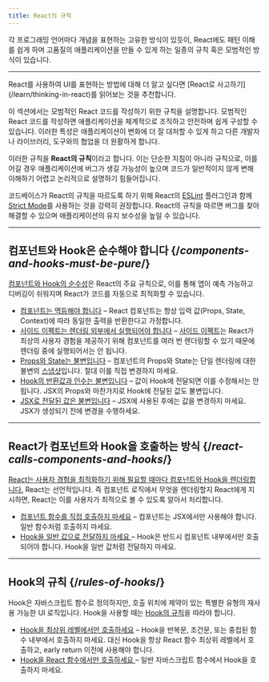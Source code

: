 ```yaml
---
title: React의 규칙
---
```


<Intro>
각 프로그래밍 언어마다 개념을 표현하는 고유한 방식이 있듯이, React에도 패턴 이해를 쉽게 하며 고품질의 애플리케이션을 만들 수 있게 하는 일종의 규칙 혹은 모범적인 방식이 있습니다.
</Intro>

<InlineToc />

---

<Note>
React를 사용하여 UI를 표현하는 방법에 대해 더 알고 싶다면 [React로 사고하기](/learn/thinking-in-react)를 읽어보는 것을 추천합니다.
</Note>

이 섹션에서는 모범적인 React 코드를 작성하기 위한 규칙을 설명합니다. 모범적인 React 코드를 작성하면 애플리케이션을 체계적으로 조직하고 안전하며 쉽게 구성할 수 있습니다. 이러한 특성은 애플리케이션이 변화에 더 잘 대처할 수 있게 하고 다른 개발자나 라이브러리, 도구와의 협업을 더 원활하게 합니다.

이러한 규칙을 **React의 규칙**이라고 합니다. 이는 단순한 지침이 아니라 규칙으로, 이를 어길 경우 애플리케이션에 버그가 생길 가능성이 높으며 코드가 일반적이지 않게 변해 이해하기 어렵고 논리적으로 설명하기 힘들어집니다.

코드베이스가 React의 규칙을 따르도록 하기 위해 React의 [ESLint](https://www.npmjs.com/package/eslint-plugin-react-hooks) 플러그인과 함께 [Strict Mode](/reference/react/StrictMode)를 사용하는 것을 강력히 권장합니다. React의 규칙을 따르면 버그를 찾아 해결할 수 있으며 애플리케이션의 유지 보수성을 높일 수 있습니다.

---

## 컴포넌트와 Hook은 순수해야 합니다 {/*components-and-hooks-must-be-pure*/}

[컴포넌트와 Hook의 순수성](/reference/rules/components-and-hooks-must-be-pure)은 React의 주요 규칙으로, 이를 통해 앱이 예측 가능하고 디버깅이 쉬워지며 React가 코드를 자동으로 최적화할 수 있습니다.

* [컴포넌트는 멱등해야 합니다](/reference/rules/components-and-hooks-must-be-pure#components-and-hooks-must-be-idempotent) – React 컴포넌트는 항상 입력 값(Props, State, Context)에 따라 동일한 출력을 반환한다고 가정합니다.
* [사이드 이펙트는 렌더링 외부에서 실행되어야 합니다](/reference/rules/components-and-hooks-must-be-pure#side-effects-must-run-outside-of-render) – [사이드 이펙트](/learn/keeping-components-pure#side-effects-unintended-consequences)는 React가 최상의 사용자 경험을 제공하기 위해 컴포넌트를 여러 번 렌더링할 수 있기 때문에 렌더링 중에 실행되어서는 안 됩니다.
* [Props와 State는 불변입니다](/reference/rules/components-and-hooks-must-be-pure#props-and-state-are-immutable) – 컴포넌트의 Props와 State는 단일 렌더링에 대한 불변의 [스냅샷](/learn/state-as-a-snapshot)입니다. 절대 이를 직접 변경하지 마세요.
* [Hook의 반환값과 인수는 불변입니다](/reference/rules/components-and-hooks-must-be-pure#return-values-and-arguments-to-hooks-are-immutable) – 값이 Hook에 전달되면 이를 수정해서는 안 됩니다. JSX의 Props와 마찬가지로 Hook에 전달된 값도 불변입니다.
* [JSX로 전달된 값은 불변입니다](/reference/rules/components-and-hooks-must-be-pure#values-are-immutable-after-being-passed-to-jsx) – JSX에 사용된 후에는 값을 변경하지 마세요. JSX가 생성되기 전에 변경을 수행하세요.

---

## React가 컴포넌트와 Hook을 호출하는 방식 {/*react-calls-components-and-hooks*/}

[React는 사용자 경험을 최적화하기 위해 필요할 때마다 컴포넌트와 Hook을 렌더링합니다.](/reference/rules/react-calls-components-and-hooks) React는 선언적입니다. 즉 컴포넌트 로직에서 무엇을 렌더링할지 React에게 지시하면, React는 이를 사용자가 최적으로 볼 수 있도록 알아서 처리합니다.

* [컴포넌트 함수를 직접 호출하지 마세요](/reference/rules/react-calls-components-and-hooks#never-call-component-functions-directly) – 컴포넌트는 JSX에서만 사용해야 합니다. 일반 함수처럼 호출하지 마세요.
* [Hook을 일반 값으로 전달하지 마세요 ](/reference/rules/react-calls-components-and-hooks#never-pass-around-hooks-as-regular-values) – Hook은 반드시 컴포넌트 내부에서만 호출되어야 합니다. Hook을 일반 값처럼 전달하지 마세요.

---

## Hook의 규칙 {/*rules-of-hooks*/}

Hook은 자바스크립트 함수로 정의하지만, 호출 위치에 제약이 있는 특별한 유형의 재사용 가능한 UI 로직입니다. Hook을 사용할 때는 [Hook의 규칙](/reference/rules/rules-of-hooks)을 따라야 합니다.

* [Hook을 최상위 레벨에서만 호출하세요](/reference/rules/rules-of-hooks#only-call-hooks-at-the-top-level) –  Hook을 반복문, 조건문, 또는 중첩된 함수 내부에서 호출하지 마세요. 대신 Hook을 항상 React 함수 최상위 레벨에서 호출하고, early return 이전에 사용해야 합니다.
* [Hook을 React 함수에서만 호출하세요 ](/reference/rules/rules-of-hooks#only-call-hooks-from-react-functions) – 일반 자바스크립트 함수에서 Hook을 호출하지 마세요.

